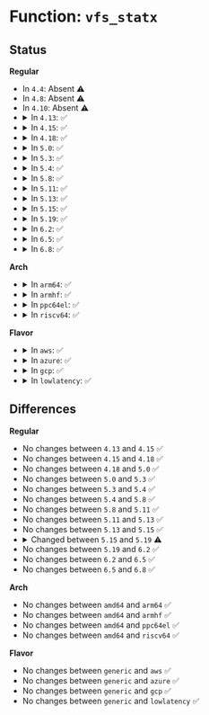 # Function: <code>vfs_statx</code>

## Status
<b>Regular</b>
<ul>
<li>
In <code>4.4</code>: Absent ⚠️
</li>
<li>
In <code>4.8</code>: Absent ⚠️
</li>
<li>
In <code>4.10</code>: Absent ⚠️
</li>
<li>
<details>
<summary>In <code>4.13</code>: ✅</summary>

```c
int vfs_statx(int dfd, const char *filename, int flags, struct kstat *stat, u32 request_mask);
```

**Collision:** Unique Global

**Inline:** No

**Transformation:** False

**Instances:**

```
In fs/stat.c (ffffffff812567e0)
Location: fs/stat.c:165
Inline: False
Direct callers:
  - init/do_mounts_md.c:bstat
  - init/initramfs.c:clean_path
  - arch/x86/ia32/sys_ia32.c:sys32_fstatat
  - arch/x86/ia32/sys_ia32.c:sys32_lstat64
  - arch/x86/ia32/sys_ia32.c:sys32_stat64
  - fs/stat.c:C_SYSC_newfstatat
  - fs/stat.c:C_SYSC_newlstat
  - fs/stat.c:C_SYSC_newstat
  - fs/stat.c:SYSC_statx
  - fs/stat.c:SYSC_newfstatat
  - fs/stat.c:SYSC_newlstat
  - fs/stat.c:SYSC_newstat
  - fs/stat.c:SYSC_lstat
  - fs/stat.c:SYSC_stat
```
**Symbols:**

```
ffffffff812567e0-ffffffff812568b5: vfs_statx (STB_GLOBAL)
```
</details>
</li>
<li>
<details>
<summary>In <code>4.15</code>: ✅</summary>

```c
int vfs_statx(int dfd, const char *filename, int flags, struct kstat *stat, u32 request_mask);
```

**Collision:** Unique Global

**Inline:** No

**Transformation:** False

**Instances:**

```
In fs/stat.c (ffffffff81278a30)
Location: fs/stat.c:166
Inline: False
Direct callers:
  - init/do_mounts_md.c:bstat
  - init/initramfs.c:clean_path
  - arch/x86/ia32/sys_ia32.c:sys32_fstatat
  - arch/x86/ia32/sys_ia32.c:sys32_lstat64
  - arch/x86/ia32/sys_ia32.c:sys32_stat64
  - fs/stat.c:C_SYSC_newfstatat
  - fs/stat.c:C_SYSC_newlstat
  - fs/stat.c:C_SYSC_newstat
  - fs/stat.c:SYSC_statx
  - fs/stat.c:SYSC_newfstatat
  - fs/stat.c:SYSC_newlstat
  - fs/stat.c:SYSC_newstat
  - fs/stat.c:SYSC_lstat
  - fs/stat.c:SYSC_stat
```
**Symbols:**

```
ffffffff81278a30-ffffffff81278b05: vfs_statx (STB_GLOBAL)
```
</details>
</li>
<li>
<details>
<summary>In <code>4.18</code>: ✅</summary>

```c
int vfs_statx(int dfd, const char *filename, int flags, struct kstat *stat, u32 request_mask);
```

**Collision:** Unique Global

**Inline:** No

**Transformation:** False

**Instances:**

```
In fs/stat.c (ffffffff8129f380)
Location: fs/stat.c:166
Inline: False
Direct callers:
  - init/do_mounts_md.c:bstat
  - init/initramfs.c:clean_path
  - arch/x86/ia32/sys_ia32.c:__do_compat_sys_x86_fstatat
  - arch/x86/ia32/sys_ia32.c:__do_compat_sys_x86_lstat64
  - arch/x86/ia32/sys_ia32.c:__do_compat_sys_x86_stat64
  - fs/stat.c:__do_compat_sys_newfstatat
  - fs/stat.c:__do_compat_sys_newlstat
  - fs/stat.c:__do_compat_sys_newstat
  - fs/stat.c:__do_sys_statx
  - fs/stat.c:__do_sys_newfstatat
  - fs/stat.c:__do_sys_newlstat
  - fs/stat.c:__do_sys_newstat
  - fs/stat.c:__do_sys_lstat
  - fs/stat.c:__do_sys_stat
```
**Symbols:**

```
ffffffff8129f380-ffffffff8129f455: vfs_statx (STB_GLOBAL)
```
</details>
</li>
<li>
<details>
<summary>In <code>5.0</code>: ✅</summary>

```c
int vfs_statx(int dfd, const char *filename, int flags, struct kstat *stat, u32 request_mask);
```

**Collision:** Unique Global

**Inline:** No

**Transformation:** False

**Instances:**

```
In fs/stat.c (ffffffff812b4360)
Location: fs/stat.c:166
Inline: False
Direct callers:
  - init/do_mounts_md.c:bstat
  - init/initramfs.c:clean_path
  - arch/x86/ia32/sys_ia32.c:__do_compat_sys_x86_fstatat
  - arch/x86/ia32/sys_ia32.c:__do_compat_sys_x86_lstat64
  - arch/x86/ia32/sys_ia32.c:__do_compat_sys_x86_stat64
  - fs/stat.c:__do_compat_sys_newfstatat
  - fs/stat.c:__do_compat_sys_newlstat
  - fs/stat.c:__do_compat_sys_newstat
  - fs/stat.c:__do_sys_statx
  - fs/stat.c:__do_sys_newfstatat
  - fs/stat.c:__do_sys_newlstat
  - fs/stat.c:__do_sys_newstat
  - fs/stat.c:__do_sys_lstat
  - fs/stat.c:__do_sys_stat
```
**Symbols:**

```
ffffffff812b4360-ffffffff812b4435: vfs_statx (STB_GLOBAL)
```
</details>
</li>
<li>
<details>
<summary>In <code>5.3</code>: ✅</summary>

```c
int vfs_statx(int dfd, const char *filename, int flags, struct kstat *stat, u32 request_mask);
```

**Collision:** Unique Global

**Inline:** No

**Transformation:** False

**Instances:**

```
In fs/stat.c (ffffffff812d10d0)
Location: fs/stat.c:168
Inline: False
Direct callers:
  - init/do_mounts_md.c:bstat
  - init/initramfs.c:clean_path
  - arch/x86/ia32/sys_ia32.c:__do_compat_sys_x86_fstatat
  - arch/x86/ia32/sys_ia32.c:__do_compat_sys_x86_lstat64
  - arch/x86/ia32/sys_ia32.c:__do_compat_sys_x86_stat64
  - fs/stat.c:__do_compat_sys_newfstatat
  - fs/stat.c:__do_compat_sys_newlstat
  - fs/stat.c:__do_compat_sys_newstat
  - fs/stat.c:__do_sys_statx
  - fs/stat.c:__do_sys_newfstatat
  - fs/stat.c:__do_sys_newlstat
  - fs/stat.c:__do_sys_newstat
  - fs/stat.c:__do_sys_lstat
  - fs/stat.c:__do_sys_stat
```
**Symbols:**

```
ffffffff812d10d0-ffffffff812d11ad: vfs_statx (STB_GLOBAL)
```
</details>
</li>
<li>
<details>
<summary>In <code>5.4</code>: ✅</summary>

```c
int vfs_statx(int dfd, const char *filename, int flags, struct kstat *stat, u32 request_mask);
```

**Collision:** Unique Global

**Inline:** No

**Transformation:** False

**Instances:**

```
In fs/stat.c (ffffffff812e2c60)
Location: fs/stat.c:168
Inline: False
Direct callers:
  - init/do_mounts_md.c:bstat
  - init/initramfs.c:clean_path
  - arch/x86/ia32/sys_ia32.c:__do_compat_sys_x86_fstatat
  - arch/x86/ia32/sys_ia32.c:__do_compat_sys_x86_lstat64
  - arch/x86/ia32/sys_ia32.c:__do_compat_sys_x86_stat64
  - fs/stat.c:__do_compat_sys_newfstatat
  - fs/stat.c:__do_compat_sys_newlstat
  - fs/stat.c:__do_compat_sys_newstat
  - fs/stat.c:__do_sys_statx
  - fs/stat.c:__do_sys_newfstatat
  - fs/stat.c:__do_sys_newlstat
  - fs/stat.c:__do_sys_newstat
  - fs/stat.c:__do_sys_lstat
  - fs/stat.c:__do_sys_stat
```
**Symbols:**

```
ffffffff812e2c60-ffffffff812e2d3d: vfs_statx (STB_GLOBAL)
```
</details>
</li>
<li>
<details>
<summary>In <code>5.8</code>: ✅</summary>

```c
int vfs_statx(int dfd, const char *filename, int flags, struct kstat *stat, u32 request_mask);
```

**Collision:** Unique Global

**Inline:** No

**Transformation:** False

**Instances:**

```
In fs/stat.c (ffffffff8131a780)
Location: fs/stat.c:192
Inline: False
Direct callers:
  - init/do_mounts_md.c:bstat
  - init/initramfs.c:clean_path
  - arch/x86/kernel/sys_ia32.c:__do_compat_sys_ia32_fstatat64
  - arch/x86/kernel/sys_ia32.c:__do_compat_sys_ia32_lstat64
  - arch/x86/kernel/sys_ia32.c:__do_compat_sys_ia32_stat64
  - fs/stat.c:__do_compat_sys_newfstatat
  - fs/stat.c:__do_compat_sys_newlstat
  - fs/stat.c:__do_compat_sys_newstat
  - fs/stat.c:do_statx
  - fs/stat.c:__do_sys_newfstatat
  - fs/stat.c:__do_sys_newlstat
  - fs/stat.c:__do_sys_newstat
  - fs/stat.c:__do_sys_lstat
  - fs/stat.c:__do_sys_stat
```
**Symbols:**

```
ffffffff8131a780-ffffffff8131a89d: vfs_statx (STB_GLOBAL)
```
</details>
</li>
<li>
<details>
<summary>In <code>5.11</code>: ✅</summary>

```c
int vfs_statx(int dfd, const char *filename, int flags, struct kstat *stat, u32 request_mask);
```

**Collision:** Unique Static

**Inline:** No

**Transformation:** False

**Instances:**

```
In fs/stat.c (ffffffff81325e10)
Location: fs/stat.c:166
Inline: False
Direct callers:
  - fs/stat.c:__do_compat_sys_newfstatat
  - fs/stat.c:__do_compat_sys_newlstat
  - fs/stat.c:__do_compat_sys_newstat
  - fs/stat.c:do_statx
  - fs/stat.c:__do_sys_newfstatat
  - fs/stat.c:__do_sys_newlstat
  - fs/stat.c:__do_sys_newstat
  - fs/stat.c:__do_sys_lstat
  - fs/stat.c:__do_sys_stat
```
**Symbols:**

```
ffffffff81325e10-ffffffff81325f2d: vfs_statx (STB_LOCAL)
```
</details>
</li>
<li>
<details>
<summary>In <code>5.13</code>: ✅</summary>

```c
int vfs_statx(int dfd, const char *filename, int flags, struct kstat *stat, u32 request_mask);
```

**Collision:** Unique Static

**Inline:** No

**Transformation:** False

**Instances:**

```
In fs/stat.c (ffffffff8132bf20)
Location: fs/stat.c:184
Inline: False
Direct callers:
  - fs/stat.c:__do_compat_sys_newfstatat
  - fs/stat.c:__do_compat_sys_newlstat
  - fs/stat.c:__do_compat_sys_newstat
  - fs/stat.c:do_statx
  - fs/stat.c:__do_sys_newfstatat
  - fs/stat.c:__do_sys_newlstat
  - fs/stat.c:__do_sys_newstat
  - fs/stat.c:__do_sys_lstat
  - fs/stat.c:__do_sys_stat
```
**Symbols:**

```
ffffffff8132bf20-ffffffff8132c03d: vfs_statx (STB_LOCAL)
```
</details>
</li>
<li>
<details>
<summary>In <code>5.15</code>: ✅</summary>

```c
int vfs_statx(int dfd, const char *filename, int flags, struct kstat *stat, u32 request_mask);
```

**Collision:** Unique Static

**Inline:** No

**Transformation:** False

**Instances:**

```
In fs/stat.c (ffffffff81379690)
Location: fs/stat.c:202
Inline: False
Direct callers:
  - fs/stat.c:__do_compat_sys_newfstatat
  - fs/stat.c:__do_compat_sys_newlstat
  - fs/stat.c:__do_compat_sys_newstat
  - fs/stat.c:do_statx
  - fs/stat.c:__do_sys_newfstatat
  - fs/stat.c:__do_sys_newlstat
  - fs/stat.c:__do_sys_newstat
  - fs/stat.c:__do_sys_lstat
  - fs/stat.c:__do_sys_stat
```
**Symbols:**

```
ffffffff81379690-ffffffff813797ad: vfs_statx (STB_LOCAL)
```
</details>
</li>
<li>
<details>
<summary>In <code>5.19</code>: ✅</summary>

```c
int vfs_statx(int dfd, struct filename *filename, int flags, struct kstat *stat, u32 request_mask);
```

**Collision:** Unique Static

**Inline:** No

**Transformation:** False

**Instances:**

```
In fs/stat.c (ffffffff813f8cc0)
Location: fs/stat.c:216
Inline: False
Direct callers:
  - fs/stat.c:do_statx
  - fs/stat.c:vfs_fstatat
```
**Symbols:**

```
ffffffff813f8cc0-ffffffff813f8e08: vfs_statx (STB_LOCAL)
```
</details>
</li>
<li>
<details>
<summary>In <code>6.2</code>: ✅</summary>

```c
int vfs_statx(int dfd, struct filename *filename, int flags, struct kstat *stat, u32 request_mask);
```

**Collision:** Unique Static

**Inline:** No

**Transformation:** False

**Instances:**

```
In fs/stat.c (ffffffff814822b0)
Location: fs/stat.c:220
Inline: False
Direct callers:
  - fs/stat.c:do_statx
  - fs/stat.c:vfs_fstatat
```
**Symbols:**

```
ffffffff814822b0-ffffffff8148242b: vfs_statx (STB_LOCAL)
```
</details>
</li>
<li>
<details>
<summary>In <code>6.5</code>: ✅</summary>

```c
int vfs_statx(int dfd, struct filename *filename, int flags, struct kstat *stat, u32 request_mask);
```

**Collision:** Unique Static

**Inline:** No

**Transformation:** False

**Instances:**

```
In fs/stat.c (ffffffff814b6ec0)
Location: fs/stat.c:226
Inline: False
Direct callers:
  - fs/stat.c:do_statx
  - fs/stat.c:vfs_fstatat
```
**Symbols:**

```
ffffffff814b6ec0-ffffffff814b703b: vfs_statx (STB_LOCAL)
```
</details>
</li>
<li>
<details>
<summary>In <code>6.8</code>: ✅</summary>

```c
int vfs_statx(int dfd, struct filename *filename, int flags, struct kstat *stat, u32 request_mask);
```

**Collision:** Unique Static

**Inline:** No

**Transformation:** False

**Instances:**

```
In fs/stat.c (ffffffff814e91f0)
Location: fs/stat.c:232
Inline: False
Direct callers:
  - fs/stat.c:__do_compat_sys_newlstat
  - fs/stat.c:__do_compat_sys_newstat
  - fs/stat.c:do_statx
  - fs/stat.c:__do_sys_newlstat
  - fs/stat.c:__do_sys_newstat
  - fs/stat.c:__do_sys_lstat
  - fs/stat.c:__do_sys_stat
```
**Symbols:**

```
ffffffff814e91f0-ffffffff814e93b2: vfs_statx (STB_LOCAL)
```
</details>
</li>
</ul>
<b>Arch</b>
<ul>
<li>
<details>
<summary>In <code>arm64</code>: ✅</summary>

```c
int vfs_statx(int dfd, const char *filename, int flags, struct kstat *stat, u32 request_mask);
```

**Collision:** Unique Global

**Inline:** No

**Transformation:** False

**Instances:**

```
In fs/stat.c (ffff80001038a658)
Location: fs/stat.c:168
Inline: False
Direct callers:
  - init/do_mounts_md.c:bstat
  - init/initramfs.c:clean_path
  - fs/stat.c:__do_compat_sys_newfstatat
  - fs/stat.c:__do_compat_sys_newlstat
  - fs/stat.c:__do_compat_sys_newstat
  - fs/stat.c:__do_sys_statx
  - fs/stat.c:__do_sys_fstatat64
  - fs/stat.c:__do_sys_lstat64
  - fs/stat.c:__do_sys_stat64
  - fs/stat.c:__do_sys_newfstatat
  - fs/stat.c:__do_sys_newlstat
  - fs/stat.c:__do_sys_newstat
```
**Symbols:**

```
ffff80001038a658-ffff80001038a758: vfs_statx (STB_GLOBAL)
```
</details>
</li>
<li>
<details>
<summary>In <code>armhf</code>: ✅</summary>

```c
int vfs_statx(int dfd, const char *filename, int flags, struct kstat *stat, u32 request_mask);
```

**Collision:** Unique Global

**Inline:** No

**Transformation:** False

**Instances:**

```
In fs/stat.c (c057280c)
Location: fs/stat.c:168
Inline: False
Direct callers:
  - init/do_mounts_md.c:bstat
  - init/initramfs.c:clean_path
  - fs/stat.c:__do_sys_statx
  - fs/stat.c:__do_sys_fstatat64
  - fs/stat.c:__do_sys_lstat64
  - fs/stat.c:__do_sys_stat64
  - fs/stat.c:__do_sys_newlstat
  - fs/stat.c:__do_sys_newstat
```
**Symbols:**

```
c057280c-c05728fc: vfs_statx (STB_GLOBAL)
```
</details>
</li>
<li>
<details>
<summary>In <code>ppc64el</code>: ✅</summary>

```c
int vfs_statx(int dfd, const char *filename, int flags, struct kstat *stat, u32 request_mask);
```

**Collision:** Unique Global

**Inline:** No

**Transformation:** False

**Instances:**

```
In fs/stat.c (c0000000004818e0)
Location: fs/stat.c:168
Inline: False
Direct callers:
  - init/do_mounts_md.c:bstat
  - init/initramfs.c:clean_path
  - fs/stat.c:__do_compat_sys_newlstat
  - fs/stat.c:__do_compat_sys_newstat
  - fs/stat.c:__do_sys_statx
  - fs/stat.c:__do_sys_fstatat64
  - fs/stat.c:__do_sys_lstat64
  - fs/stat.c:__do_sys_stat64
  - fs/stat.c:__do_sys_newfstatat
  - fs/stat.c:__do_sys_newlstat
  - fs/stat.c:__do_sys_newstat
```
**Symbols:**

```
c0000000004818e0-c000000000481a6c: vfs_statx (STB_GLOBAL)
```
</details>
</li>
<li>
<details>
<summary>In <code>riscv64</code>: ✅</summary>

```c
int vfs_statx(int dfd, const char *filename, int flags, struct kstat *stat, u32 request_mask);
```

**Collision:** Unique Global

**Inline:** No

**Transformation:** False

**Instances:**

```
In fs/stat.c (ffffffe00025c572)
Location: fs/stat.c:168
Inline: False
Direct callers:
  - init/do_mounts_md.c:bstat
  - init/initramfs.c:clean_path
  - fs/stat.c:__do_sys_statx
  - fs/stat.c:__do_sys_newfstatat
  - fs/stat.c:__do_sys_newlstat
  - fs/stat.c:__do_sys_newstat
```
**Symbols:**

```
ffffffe00025c572-ffffffe00025c63c: vfs_statx (STB_GLOBAL)
```
</details>
</li>
</ul>
<b>Flavor</b>
<ul>
<li>
<details>
<summary>In <code>aws</code>: ✅</summary>

```c
int vfs_statx(int dfd, const char *filename, int flags, struct kstat *stat, u32 request_mask);
```

**Collision:** Unique Global

**Inline:** No

**Transformation:** False

**Instances:**

```
In fs/stat.c (ffffffff812db240)
Location: fs/stat.c:168
Inline: False
Direct callers:
  - init/do_mounts_md.c:bstat
  - init/initramfs.c:clean_path
  - arch/x86/ia32/sys_ia32.c:__do_compat_sys_x86_fstatat
  - arch/x86/ia32/sys_ia32.c:__do_compat_sys_x86_lstat64
  - arch/x86/ia32/sys_ia32.c:__do_compat_sys_x86_stat64
  - fs/stat.c:__do_compat_sys_newfstatat
  - fs/stat.c:__do_compat_sys_newlstat
  - fs/stat.c:__do_compat_sys_newstat
  - fs/stat.c:__do_sys_statx
  - fs/stat.c:__do_sys_newfstatat
  - fs/stat.c:__do_sys_newlstat
  - fs/stat.c:__do_sys_newstat
  - fs/stat.c:__do_sys_lstat
  - fs/stat.c:__do_sys_stat
```
**Symbols:**

```
ffffffff812db240-ffffffff812db31d: vfs_statx (STB_GLOBAL)
```
</details>
</li>
<li>
<details>
<summary>In <code>azure</code>: ✅</summary>

```c
int vfs_statx(int dfd, const char *filename, int flags, struct kstat *stat, u32 request_mask);
```

**Collision:** Unique Global

**Inline:** No

**Transformation:** False

**Instances:**

```
In fs/stat.c (ffffffff812cbec0)
Location: fs/stat.c:168
Inline: False
Direct callers:
  - init/do_mounts_md.c:bstat
  - init/initramfs.c:clean_path
  - arch/x86/ia32/sys_ia32.c:__do_compat_sys_x86_fstatat
  - arch/x86/ia32/sys_ia32.c:__do_compat_sys_x86_lstat64
  - arch/x86/ia32/sys_ia32.c:__do_compat_sys_x86_stat64
  - fs/stat.c:__do_compat_sys_newfstatat
  - fs/stat.c:__do_compat_sys_newlstat
  - fs/stat.c:__do_compat_sys_newstat
  - fs/stat.c:__do_sys_statx
  - fs/stat.c:__do_sys_newfstatat
  - fs/stat.c:__do_sys_newlstat
  - fs/stat.c:__do_sys_newstat
  - fs/stat.c:__do_sys_lstat
  - fs/stat.c:__do_sys_stat
```
**Symbols:**

```
ffffffff812cbec0-ffffffff812cbf9d: vfs_statx (STB_GLOBAL)
```
</details>
</li>
<li>
<details>
<summary>In <code>gcp</code>: ✅</summary>

```c
int vfs_statx(int dfd, const char *filename, int flags, struct kstat *stat, u32 request_mask);
```

**Collision:** Unique Global

**Inline:** No

**Transformation:** False

**Instances:**

```
In fs/stat.c (ffffffff812d9050)
Location: fs/stat.c:168
Inline: False
Direct callers:
  - init/do_mounts_md.c:bstat
  - init/initramfs.c:clean_path
  - arch/x86/ia32/sys_ia32.c:__do_compat_sys_x86_fstatat
  - arch/x86/ia32/sys_ia32.c:__do_compat_sys_x86_lstat64
  - arch/x86/ia32/sys_ia32.c:__do_compat_sys_x86_stat64
  - fs/stat.c:__do_compat_sys_newfstatat
  - fs/stat.c:__do_compat_sys_newlstat
  - fs/stat.c:__do_compat_sys_newstat
  - fs/stat.c:__do_sys_statx
  - fs/stat.c:__do_sys_newfstatat
  - fs/stat.c:__do_sys_newlstat
  - fs/stat.c:__do_sys_newstat
  - fs/stat.c:__do_sys_lstat
  - fs/stat.c:__do_sys_stat
```
**Symbols:**

```
ffffffff812d9050-ffffffff812d912d: vfs_statx (STB_GLOBAL)
```
</details>
</li>
<li>
<details>
<summary>In <code>lowlatency</code>: ✅</summary>

```c
int vfs_statx(int dfd, const char *filename, int flags, struct kstat *stat, u32 request_mask);
```

**Collision:** Unique Global

**Inline:** No

**Transformation:** False

**Instances:**

```
In fs/stat.c (ffffffff812e9f60)
Location: fs/stat.c:168
Inline: False
Direct callers:
  - init/do_mounts_md.c:bstat
  - init/initramfs.c:clean_path
  - arch/x86/ia32/sys_ia32.c:__do_compat_sys_x86_fstatat
  - arch/x86/ia32/sys_ia32.c:__do_compat_sys_x86_lstat64
  - arch/x86/ia32/sys_ia32.c:__do_compat_sys_x86_stat64
  - fs/stat.c:__do_compat_sys_newfstatat
  - fs/stat.c:__do_compat_sys_newlstat
  - fs/stat.c:__do_compat_sys_newstat
  - fs/stat.c:__do_sys_statx
  - fs/stat.c:__do_sys_newfstatat
  - fs/stat.c:__do_sys_newlstat
  - fs/stat.c:__do_sys_newstat
  - fs/stat.c:__do_sys_lstat
  - fs/stat.c:__do_sys_stat
```
**Symbols:**

```
ffffffff812e9f60-ffffffff812ea03d: vfs_statx (STB_GLOBAL)
```
</details>
</li>
</ul>

## Differences
<b>Regular</b>
<ul>
<li>
No changes between <code>4.13</code> and <code>4.15</code> ✅
</li>
<li>
No changes between <code>4.15</code> and <code>4.18</code> ✅
</li>
<li>
No changes between <code>4.18</code> and <code>5.0</code> ✅
</li>
<li>
No changes between <code>5.0</code> and <code>5.3</code> ✅
</li>
<li>
No changes between <code>5.3</code> and <code>5.4</code> ✅
</li>
<li>
No changes between <code>5.4</code> and <code>5.8</code> ✅
</li>
<li>
No changes between <code>5.8</code> and <code>5.11</code> ✅
</li>
<li>
No changes between <code>5.11</code> and <code>5.13</code> ✅
</li>
<li>
No changes between <code>5.13</code> and <code>5.15</code> ✅
</li>
<li>
<details>
<summary>Changed between <code>5.15</code> and <code>5.19</code> ⚠️</summary>
<ul>
<li>
<b>Param type changed. </b>
<code>const char *filename</code> ➡️ <code>struct filename *filename</code>
</li>
</ul>
</details>
</li>
<li>
No changes between <code>5.19</code> and <code>6.2</code> ✅
</li>
<li>
No changes between <code>6.2</code> and <code>6.5</code> ✅
</li>
<li>
No changes between <code>6.5</code> and <code>6.8</code> ✅
</li>
</ul>
<b>Arch</b>
<ul>
<li>
No changes between <code>amd64</code> and <code>arm64</code> ✅
</li>
<li>
No changes between <code>amd64</code> and <code>armhf</code> ✅
</li>
<li>
No changes between <code>amd64</code> and <code>ppc64el</code> ✅
</li>
<li>
No changes between <code>amd64</code> and <code>riscv64</code> ✅
</li>
</ul>
<b>Flavor</b>
<ul>
<li>
No changes between <code>generic</code> and <code>aws</code> ✅
</li>
<li>
No changes between <code>generic</code> and <code>azure</code> ✅
</li>
<li>
No changes between <code>generic</code> and <code>gcp</code> ✅
</li>
<li>
No changes between <code>generic</code> and <code>lowlatency</code> ✅
</li>
</ul>
